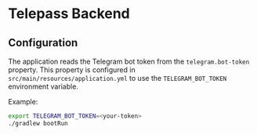 # Telepass Backend

## Configuration

The application reads the Telegram bot token from the `telegram.bot-token` property. This property is configured in `src/main/resources/application.yml` to use the `TELEGRAM_BOT_TOKEN` environment variable.

Example:

```bash
export TELEGRAM_BOT_TOKEN=<your-token>
./gradlew bootRun
```

